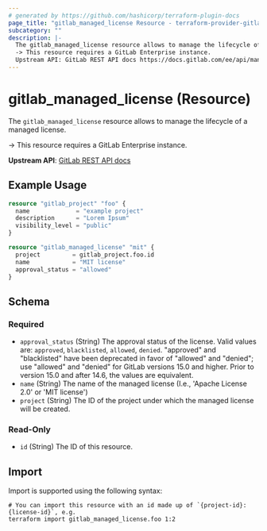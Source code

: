 ```yaml
---
# generated by https://github.com/hashicorp/terraform-plugin-docs
page_title: "gitlab_managed_license Resource - terraform-provider-gitlab"
subcategory: ""
description: |-
  The gitlab_managed_license resource allows to manage the lifecycle of a managed license.
  -> This resource requires a GitLab Enterprise instance.
  Upstream API: GitLab REST API docs https://docs.gitlab.com/ee/api/managed_licenses.html
---
```


# gitlab_managed_license (Resource)

The `gitlab_managed_license` resource allows to manage the lifecycle of a managed license.

-> This resource requires a GitLab Enterprise instance.

**Upstream API**: [GitLab REST API docs](https://docs.gitlab.com/ee/api/managed_licenses.html)

## Example Usage

```terraform
resource "gitlab_project" "foo" {
  name             = "example project"
  description      = "Lorem Ipsum"
  visibility_level = "public"
}

resource "gitlab_managed_license" "mit" {
  project         = gitlab_project.foo.id
  name            = "MIT license"
  approval_status = "allowed"
}
```

<!-- schema generated by tfplugindocs -->
## Schema

### Required

- `approval_status` (String) The approval status of the license. Valid values are: `approved`, `blacklisted`, `allowed`, `denied`. "approved" and "blacklisted" 
				have been deprecated in favor of "allowed" and "denied"; use "allowed" and "denied" for GitLab versions 15.0 and higher. 
				Prior to version 15.0 and after 14.6, the values are equivalent.
- `name` (String) The name of the managed license (I.e., 'Apache License 2.0' or 'MIT license')
- `project` (String) The ID of the project under which the managed license will be created.

### Read-Only

- `id` (String) The ID of this resource.

## Import

Import is supported using the following syntax:

```shell
# You can import this resource with an id made up of `{project-id}:{license-id}`, e.g.
terraform import gitlab_managed_license.foo 1:2
```
